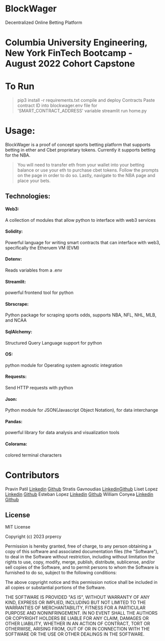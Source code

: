 # BlockWager
Decentralized Online Betting Platform

# Columbia University Engineering, New York FinTech Bootcamp - August 2022 Cohort Capstone




# To Run 
> pip3 install -r requirements.txt
> compile and deploy Contracts
> Paste contract ID into blockwager.env file for 'SMART_CONTRACT_ADDRESS' variable
> streamlit run home.py

# Usage:
BlockWager is a proof of concept sports betting platform that supports betting in ether and Cbet proprietary tokens. Currently it supports betting for the NBA. 

> You will need to transfer eth from your wallet into your betting balance or use your eth to purchase cbet tokens. 
> Follow the prompts on the page in order to do so.
> Lastly, navigate to the NBA page and place your bets. 

## Technologies: 
#### Web3:
A collection of modules that allow python to interface with web3 services 
#### Solidity:
Powerful language for writing smart contracts that can interface with web3, specifically the Etheruem VM (EVM)
#### Dotenv:
Reads variables from a .env 
#### Streamlit: 
powerful frontend tool for python 
#### Sbrscrape:
Python package for scraping sports odds, supports NBA, NFL, NHL, MLB,
and NCAA 
#### SqlAlchemy:
Structured Query Language support for python
#### OS:
python module for Operating system agnostic integration
#### Requests:
Send HTTP requests with python
#### Json:
Python module for JSON(Javascript Object Notation), for data interchange
#### Pandas:
powerful library for data analysis and visualization tools
#### Colorama:
colored terminal characters



# Contributors 

Pravin Patil [Linkedin](https://www.linkedin.com/in/pravin-patil-5880301/) [Github](https://github.com/prpercy)
Stratis Gavnoudias [Linkedin](https://www.linkedin.com/in/stratis-gavnoudias-465b527/)[Github](https://github.com/sgavnoudias)
Liset Lopez [Linkedin](https://www.linkedin.com/in/liset-l-a273261a7/) [Github](https://github.com/lisetlopez)
Esteban Lopez [Linkedin](https://www.linkedin.com/in/estebandlopez/) [Github](https://github.com/Esteban-D-Lopez)
William Conyea [Linkedin](https://www.linkedin.com/in/william-conyea-3666a7172/) [Github](https://github.com/willco-1)




## License

MIT License

Copyright (c) 2023 prpercy

Permission is hereby granted, free of charge, to any person obtaining a copy
of this software and associated documentation files (the "Software"), to deal
in the Software without restriction, including without limitation the rights
to use, copy, modify, merge, publish, distribute, sublicense, and/or sell
copies of the Software, and to permit persons to whom the Software is
furnished to do so, subject to the following conditions:

The above copyright notice and this permission notice shall be included in all
copies or substantial portions of the Software.

THE SOFTWARE IS PROVIDED "AS IS", WITHOUT WARRANTY OF ANY KIND, EXPRESS OR
IMPLIED, INCLUDING BUT NOT LIMITED TO THE WARRANTIES OF MERCHANTABILITY,
FITNESS FOR A PARTICULAR PURPOSE AND NONINFRINGEMENT. IN NO EVENT SHALL THE
AUTHORS OR COPYRIGHT HOLDERS BE LIABLE FOR ANY CLAIM, DAMAGES OR OTHER
LIABILITY, WHETHER IN AN ACTION OF CONTRACT, TORT OR OTHERWISE, ARISING FROM,
OUT OF OR IN CONNECTION WITH THE SOFTWARE OR THE USE OR OTHER DEALINGS IN THE
SOFTWARE.
